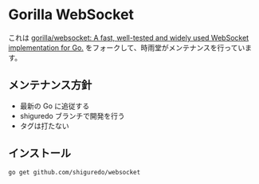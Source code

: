 # Gorilla WebSocket

これは [gorilla/websocket: A fast, well\-tested and widely used WebSocket implementation for Go\.](https://github.com/gorilla/websocket) をフォークして、時雨堂がメンテナンスを行っています。

## メンテナンス方針

- 最新の Go に追従する
- shiguredo ブランチで開発を行う
- タグは打たない

## インストール

    go get github.com/shiguredo/websocket